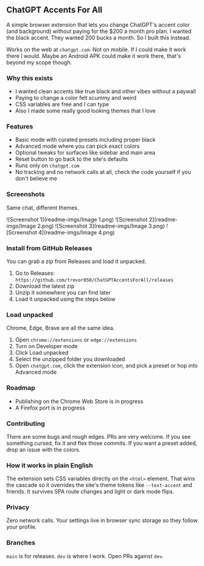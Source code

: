 ## ChatGPT Accents For All

A simple browser extension that lets you change ChatGPT's accent color (and background) without paying for the $200 a month pro plan. I wanted the black accent. They wanted 200 bucks a month. So I built this instead.

Works on the web at `chatgpt.com`. Not on mobile. If I could make it work there I would. Maybe an Android APK could make it work there, that's beyond my scope though.

### Why this exists
- I wanted clean accents like true black and other vibes without a paywall
- Paying to change a color felt scummy and weird
- CSS variables are free and I can type
- Also I made some really good looking themes that I love

### Features
- Basic mode with curated presets including proper black
- Advanced mode where you can pick exact colors
- Optional tweaks for surfaces like sidebar and main area
- Reset button to go back to the site's defaults
- Runs only on `chatgpt.com`
- No tracking and no network calls at all, check the code yourself if you don't believe me

### Screenshots
Same chat, different themes.

![Screenshot 1](readme-imgs/Image 1.png)
![Screenshot 2](readme-imgs/Image 2.png)
![Screenshot 3](readme-imgs/Image 3.png)
![Screenshot 4](readme-imgs/Image 4.png)

### Install from GitHub Releases
You can grab a zip from Releases and load it unpacked.

1. Go to Releases: `https://github.com/trevor050/ChatGPTAccentsForAll/releases`
2. Download the latest zip
3. Unzip it somewhere you can find later
4. Load it unpacked using the steps below

### Load unpacked
Chrome, Edge, Brave are all the same idea.

1. Open `chrome://extensions` or `edge://extensions`
2. Turn on Developer mode
3. Click Load unpacked
4. Select the unzipped folder you downloaded
5. Open `chatgpt.com`, click the extension icon, and pick a preset or hop into Advanced mode

### Roadmap
- Publishing on the Chrome Web Store is in progress
- A Firefox port is in progress

### Contributing
There are some bugs and rough edges. PRs are very welcome. If you see something cursed, fix it and flex those commits. If you want a preset added, drop an issue with the colors. 

### How it works in plain English
The extension sets CSS variables directly on the `<html>` element. That wins the cascade so it overrides the site's theme tokens like `--text-accent` and friends. It survives SPA route changes and light or dark mode flips.

### Privacy
Zero network calls. Your settings live in browser sync storage so they follow your profile.

### Branches
`main` is for releases. `dev` is where I work. Open PRs against `dev`.
